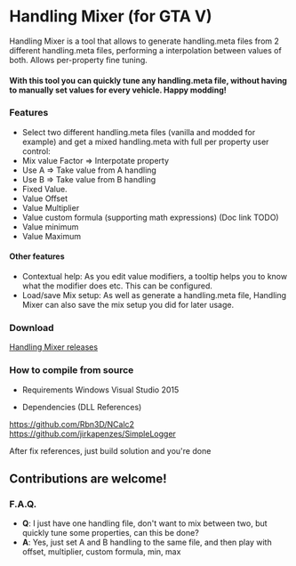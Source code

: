 # Handling Mixer (for GTA V)
Handling Mixer is a tool that allows to generate handling.meta files from 2 different handling.meta files, performing a interpolation between values of both. Allows per-property fine tuning.

#### With this tool you can quickly tune any handling.meta file, without having to manually set values for every vehicle. Happy modding!

### Features
* Select two different handling.meta files (vanilla and modded for example) and get a mixed handling.meta with full per property user control:
* Mix value Factor => Interpotate property
* Use A => Take value from A handling
* Use B => Take value from B handling
* Fixed Value.
* Value Offset
* Value Multiplier
* Value custom formula (supporting math expressions) (Doc link TODO)
* Value minimum
* Value Maximum

#### Other features
* Contextual help: As you edit value modifiers, a tooltip helps you to know what the modifier does etc. This can be configured.
* Load/save Mix setup: As well as generate a handling.meta file, Handling Mixer can also save the mix setup you did for later usage.

### Download 

[Handling Mixer releases](https://github.com/Rbn3D/GTAV_Handling_Mixer/releases)

### How to compile from source

* Requirements
	Windows
	Visual Studio 2015

* Dependencies (DLL References)

https://github.com/Rbn3D/NCalc2
https://github.com/jirkapenzes/SimpleLogger

After fix references, just build solution and you're done

## Contributions are welcome!

### F.A.Q.
* **Q**: I just have one handling file, don't want to mix between two, but quickly tune some properties, can this be done?
* **A**: Yes, just set A and B handling to the same file, and then play with offset, multiplier, custom formula, min, max
